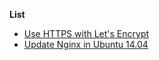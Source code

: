 __List__
- [Use HTTPS with Let's Encrypt](https://github.com/wonism/TIL/tree/master/back-end/nginx/lets-encrypt-example)
- [Update Nginx in Ubuntu 14.04](https://github.com/wonism/TIL/tree/master/back-end/nginx/update-nginx)

